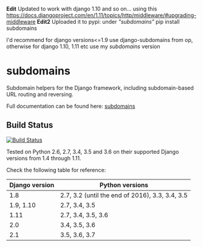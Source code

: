 **Edit** Updated to work with django 1.10 and so on... using this <https://docs.djangoproject.com/en/1.11/topics/http/middleware/#upgrading-middleware> **Edit2** Uploaded it to pypi: under _"subdomains"_ pip install subdomains

I'd recommend for django versions<=1.9 use django-subdomains from op, otherwise for django 1.10, 1.11 etc use my _subdomains_ version

# subdomains

Subdomain helpers for the Django framework, including subdomain-based URL routing and reversing.

Full documentation can be found here: [subdomains](<http://subdomains.readthedocs.org/>)

## Build Status
[![Build Status](https://travis-ci.org/abe312/django-subdomains.svg?branch=master)](https://travis-ci.org/abe312/django-subdomains)

Tested on Python 2.6, 2.7, 3.4, 3.5 and 3.6 on their supported Django versions from 1.4 through 1.11.

Check the following table for reference:

Django version | Python versions
-------------- | -----------------------------------------------
1.8            | 2.7, 3.2 (until the end of 2016), 3.3, 3.4, 3.5
1.9, 1.10      | 2.7, 3.4, 3.5
1.11           | 2.7, 3.4, 3.5, 3.6
2.0            | 3.4, 3.5, 3.6
2.1            | 3.5, 3.6, 3.7
